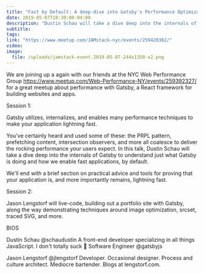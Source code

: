 ```yaml
---
title: "Fast by Default: A deep-dive into Gatsby's Performance Optimizations"
date: 2019-05-07T18:30:00-04:00
description: "Dustin Schau will take a dive deep into the internals of Gatsby to understand just what Gatsby is doing and how we enable fast applications and Jason Lengstorf will do a live coding session."
subtitle: 
tags:
link: "https://www.meetup.com/JAMstack-nyc/events/259420382/"
video: 
image:
  file: /uploads/jamstack-event-2019-05-07-244x1350-v2.png
---
```

We are joining up a again with our friends at the NYC Web Performance Group https://www.meetup.com/Web-Performance-NY/events/259392327/ for a great meetup about performance with Gatsby, a React framework for building websites and apps.

Session 1:

Gatsby utilizes, internalizes, and enables many performance techniques to make your application lightning fast.

You've certainly heard and used some of these: the PRPL pattern, prefetching content, intersection observers, and more all coalesce to deliver the rocking performance your users expect. In this talk, Dustin Schau will take a dive deep into the internals of Gatsby to understand just what Gatsby is doing and how we enable fast applications, by default.

We'll end with a brief section on practical advice and tools for proving that your application is, and more importantly remains, lightning fast.

Session 2:

Jason Lengstorf will live-code, building out a portfolio site with Gatsby, along the way demonstrating techniques around image optimization, srcset, traced SVG, and more.

BIOS

Dustin Schau @schaudustin
A front-end developer specializing in all things JavaScript. I don't totally suck 👋 Software Engineer @gatsbyjs

Jason Lengstorf @jlengstorf
Developer. Occasional designer. Process and culture architect. Mediocre bartender. Blogs at lengstorf.com.